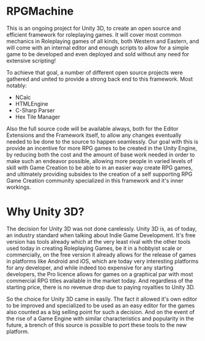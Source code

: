 # RPGMachine

This is an ongoing project for Unity 3D, to create an open source and efficient framework for roleplaying games. It will cover most common mechanics in Roleplaying games of all kinds, both Western and Eastern, and will come with an internal editor and enough scripts to allow for a simple game to be developed and even deployed and sold without any need for extensive scripting!


To achieve that goal, a number of different open source projects were gathered and united to provide a strong back end to this framework. Most notably:

- NCalc
- HTMLEngine
- C-Sharp Parser
- Hex Tile Manager


Also the full source code will be available always, both for the Editor Extensions and the Framework itself, to allow any changes eventually needed to be done to the source to happen seamlessly. Our goal with this is provide an incentive for more RPG games to be created in the Unity Engine, by reducing both the cost and the amount of base work needed in order to make such an endeavor possible, allowing more people in varied levels of skill with Game Creation to be able to in an easier way create RPG games, and ultimately providing subsides to the creation of a self supporting RPG Game Creation community specialized in this framework and it's inner workings.


# Why Unity 3D?

The decision for Unity 3D was not done carelessly. Unity 3D is, as of today, an industry standard when talking about Indie Game Development. It's free version has tools already which at the very least rival with the other tools used today in creating Roleplaying Games, be it in a hobbyist scale or commercially, on the free version it already allows for the release of games in platforms like Android and iOS, which are today very interesting platforms for any developer, and while indeed too expensive for any starting developers, the Pro licence allows for games on a graphical par with most commercial RPG titles available in the market today. And regardless of the starting price, there is no revenue drop due to paying royalties to Unity 3D.

So the choice for Unity 3D came in easily. The fact it allowed it's own editor to be improved and specialized to be used as an easy editor for the games also counted as a big selling point for such a decision. And on the event of the rise of a Game Engine with similar characteristics and popularity in the future, a brench of this source is possible to port these tools to the new platform.
